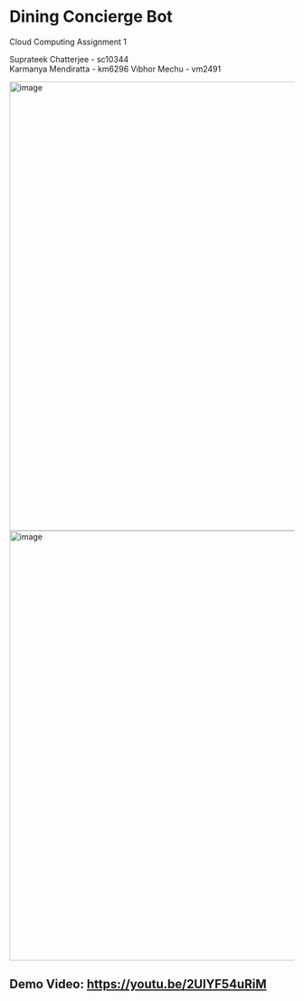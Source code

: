 # Dining Concierge Bot
Cloud Computing Assignment 1

Suprateek Chatterjee - sc10344   
Karmanya Mendiratta - km6296 
Vibhor Mechu - vm2491  

<img width="794" alt="image" src="https://github.com/suprateek-sc19/DiningConciergeBot/assets/44548664/234a6e05-f9ef-476c-bd12-7fae8982e461">

<img width="760" alt="image" src="https://github.com/suprateek-sc19/DiningConciergeBot/assets/44548664/adad6772-325b-4a86-a43e-e0d6ce5b9256">

## Demo Video: https://youtu.be/2UlYF54uRiM
